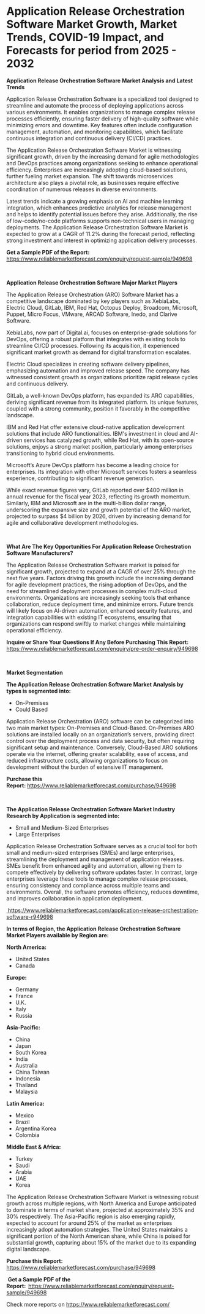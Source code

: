 <p><h1>Application Release Orchestration Software Market Growth, Market Trends, COVID-19 Impact, and Forecasts for period from 2025 - 2032</h1></p><p><strong>Application Release Orchestration Software Market Analysis and Latest Trends</strong></p>
<p><p>Application Release Orchestration Software is a specialized tool designed to streamline and automate the process of deploying applications across various environments. It enables organizations to manage complex release processes efficiently, ensuring faster delivery of high-quality software while minimizing errors and downtime. Key features often include configuration management, automation, and monitoring capabilities, which facilitate continuous integration and continuous delivery (CI/CD) practices.</p><p>The Application Release Orchestration Software Market is witnessing significant growth, driven by the increasing demand for agile methodologies and DevOps practices among organizations seeking to enhance operational efficiency. Enterprises are increasingly adopting cloud-based solutions, further fueling market expansion. The shift towards microservices architecture also plays a pivotal role, as businesses require effective coordination of numerous releases in diverse environments.</p><p>Latest trends indicate a growing emphasis on AI and machine learning integration, which enhances predictive analytics for release management and helps to identify potential issues before they arise. Additionally, the rise of low-code/no-code platforms supports non-technical users in managing deployments. The Application Release Orchestration Software Market is expected to grow at a CAGR of 11.2% during the forecast period, reflecting strong investment and interest in optimizing application delivery processes.</p></p>
<p><strong>Get a Sample PDF of the Report:&nbsp;</strong> <a href="https://www.reliablemarketforecast.com/enquiry/request-sample/949698?utm_campaign=2235&utm_medium=2&utm_source=Github&utm_content=ia&utm_term=07032025&utm_id=application-release-orchestration-software">https://www.reliablemarketforecast.com/enquiry/request-sample/949698</a></p>
<p>&nbsp;</p>
<p><strong>Application Release Orchestration Software Major Market Players</strong></p>
<p><p>The Application Release Orchestration (ARO) Software Market has a competitive landscape dominated by key players such as XebiaLabs, Electric Cloud, GitLab, IBM, Red Hat, Octopus Deploy, Broadcom, Microsoft, Puppet, Micro Focus, VMware, ARCAD Software, Inedo, and Clarive Software.</p><p>XebiaLabs, now part of Digital.ai, focuses on enterprise-grade solutions for DevOps, offering a robust platform that integrates with existing tools to streamline CI/CD processes. Following its acquisition, it experienced significant market growth as demand for digital transformation escalates.</p><p>Electric Cloud specializes in creating software delivery pipelines, emphasizing automation and improved release speed. The company has witnessed consistent growth as organizations prioritize rapid release cycles and continuous delivery.</p><p>GitLab, a well-known DevOps platform, has expanded its ARO capabilities, deriving significant revenue from its integrated platform. Its unique features, coupled with a strong community, position it favorably in the competitive landscape.</p><p>IBM and Red Hat offer extensive cloud-native application development solutions that include ARO functionalities. IBM's investment in cloud and AI-driven services has catalyzed growth, while Red Hat, with its open-source solutions, enjoys a strong market position, particularly among enterprises transitioning to hybrid cloud environments.</p><p>Microsoft’s Azure DevOps platform has become a leading choice for enterprises. Its integration with other Microsoft services fosters a seamless experience, contributing to significant revenue generation.</p><p>While exact revenue figures vary, GitLab reported over $400 million in annual revenue for the fiscal year 2023, reflecting its growth momentum. Similarly, IBM and Microsoft are in the multi-billion dollar range, underscoring the expansive size and growth potential of the ARO market, projected to surpass $4 billion by 2026, driven by increasing demand for agile and collaborative development methodologies.</p></p>
<p>&nbsp;</p>
<p><strong>What Are The Key Opportunities For Application Release Orchestration Software Manufacturers?</strong></p>
<p><p>The Application Release Orchestration Software market is poised for significant growth, projected to expand at a CAGR of over 25% through the next five years. Factors driving this growth include the increasing demand for agile development practices, the rising adoption of DevOps, and the need for streamlined deployment processes in complex multi-cloud environments. Organizations are increasingly seeking tools that enhance collaboration, reduce deployment time, and minimize errors. Future trends will likely focus on AI-driven automation, enhanced security features, and integration capabilities with existing IT ecosystems, ensuring that organizations can respond swiftly to market changes while maintaining operational efficiency.</p></p>
<p><strong>Inquire or Share Your Questions If Any Before Purchasing This Report:</strong> <a href="https://www.reliablemarketforecast.com/enquiry/pre-order-enquiry/949698?utm_campaign=2235&utm_medium=2&utm_source=Github&utm_content=ia&utm_term=07032025&utm_id=application-release-orchestration-software">https://www.reliablemarketforecast.com/enquiry/pre-order-enquiry/949698</a></p>
<p>&nbsp;</p>
<p><strong>Market Segmentation</strong></p>
<p><strong>The Application Release Orchestration Software Market Analysis by types is segmented into:</strong></p>
<p><ul><li>On-Premises</li><li>Could Based</li></ul></p>
<p><p>Application Release Orchestration (ARO) software can be categorized into two main market types: On-Premises and Cloud-Based. On-Premises ARO solutions are installed locally on an organization’s servers, providing direct control over the deployment process and data security, but often requiring significant setup and maintenance. Conversely, Cloud-Based ARO solutions operate via the internet, offering greater scalability, ease of access, and reduced infrastructure costs, allowing organizations to focus on development without the burden of extensive IT management.</p></p>
<p><strong>Purchase this Report:&nbsp;</strong><a href="https://www.reliablemarketforecast.com/purchase/949698?utm_campaign=2235&utm_medium=2&utm_source=Github&utm_content=ia&utm_term=07032025&utm_id=application-release-orchestration-software">https://www.reliablemarketforecast.com/purchase/949698</a></p>
<p>&nbsp;</p>
<p><strong>The Application Release Orchestration Software Market Industry Research by Application is segmented into:</strong></p>
<p><ul><li>Small and Medium-Sized Enterprises</li><li>Large Enterprises</li></ul></p>
<p><p>Application Release Orchestration Software serves as a crucial tool for both small and medium-sized enterprises (SMEs) and large enterprises, streamlining the deployment and management of application releases. SMEs benefit from enhanced agility and automation, allowing them to compete effectively by delivering software updates faster. In contrast, large enterprises leverage these tools to manage complex release processes, ensuring consistency and compliance across multiple teams and environments. Overall, the software promotes efficiency, reduces downtime, and improves collaboration in application deployment.</p></p>
<p><a href="https://www.reliablemarketforecast.com/application-release-orchestration-software-r949698?utm_campaign=2235&utm_medium=2&utm_source=Github&utm_content=ia&utm_term=07032025&utm_id=application-release-orchestration-software">&nbsp;https://www.reliablemarketforecast.com/application-release-orchestration-software-r949698</a></p>
<p><strong>In terms of Region, the Application Release Orchestration Software Market Players available by Region are:</strong></p>
<p>
    <p> <strong> North America: </strong>
        <ul>
            <li>United States</li>
            <li>Canada</li>
        </ul>
        </p> 
    <p> <strong> Europe: </strong>
        <ul>
            <li>Germany</li>
            <li>France</li>
            <li>U.K.</li>
            <li>Italy</li>
            <li>Russia</li>
        </ul>
        </p> 
    <p> <strong> Asia-Pacific: </strong>
        <ul>
            <li>China</li>
            <li>Japan</li>
            <li>South Korea</li>
            <li>India</li>
            <li>Australia</li>
            <li>China Taiwan</li>
            <li>Indonesia</li>
            <li>Thailand</li>
            <li>Malaysia</li>
        </ul>
        </p> 
    <p> <strong> Latin America: </strong>
        <ul>
            <li>Mexico</li>
            <li>Brazil</li>
            <li>Argentina Korea</li>
            <li>Colombia</li>
        </ul>
        </p> 
    <p> <strong> Middle East & Africa: </strong>
        <ul>
            <li>Turkey</li>
            <li>Saudi</li>
            <li>Arabia</li>
            <li>UAE</li>
            <li>Korea</li>
        </ul>
    </p>
    </p>
<p><p>The Application Release Orchestration Software Market is witnessing robust growth across multiple regions, with North America and Europe anticipated to dominate in terms of market share, projected at approximately 35% and 30% respectively. The Asia-Pacific region is also emerging rapidly, expected to account for around 25% of the market as enterprises increasingly adopt automation strategies. The United States maintains a significant portion of the North American share, while China is poised for substantial growth, capturing about 15% of the market due to its expanding digital landscape.</p></p>
<p><strong>Purchase this Report: </strong><a href="https://www.reliablemarketforecast.com/purchase/949698?utm_campaign=2235&utm_medium=2&utm_source=Github&utm_content=ia&utm_term=07032025&utm_id=application-release-orchestration-software">https://www.reliablemarketforecast.com/purchase/949698</a></p>
<p>&nbsp;<strong>Get a Sample PDF of the Report:&nbsp;&nbsp;</strong><a href="https://www.reliablemarketforecast.com/enquiry/request-sample/949698?utm_campaign=2235&utm_medium=2&utm_source=Github&utm_content=ia&utm_term=07032025&utm_id=application-release-orchestration-software">https://www.reliablemarketforecast.com/enquiry/request-sample/949698</a></p>
<p><strong></strong></p>
<p>Check more reports on <a href="https://www.reliablemarketforecast.com/?utm_campaign=2235&utm_medium=2&utm_source=Github&utm_content=ia&utm_term=07032025&utm_id=application-release-orchestration-software">https://www.reliablemarketforecast.com/</a></p>